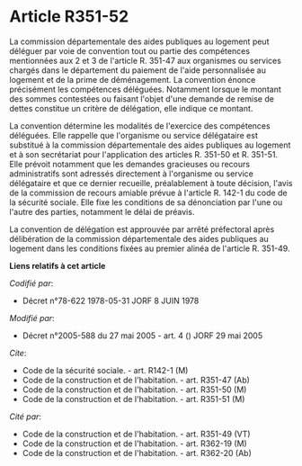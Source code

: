 # Article R351-52

La commission départementale des aides publiques au logement peut déléguer par voie de convention tout ou partie des
compétences mentionnées aux 2 et 3 de l'article R. 351-47 aux organismes ou services chargés dans le département du paiement
de l'aide personnalisée au logement et de la prime de déménagement. La convention énonce précisément les compétences
déléguées. Notamment lorsque le montant des sommes contestées ou faisant l'objet d'une demande de remise de dettes constitue
un critère de délégation, elle indique ce montant.

La convention détermine les modalités de l'exercice des compétences déléguées. Elle rappelle que l'organisme ou service
délégataire est substitué à la commission départementale des aides publiques au logement et à son secrétariat pour
l'application des articles R. 351-50 et R. 351-51. Elle prévoit notamment que les demandes gracieuses ou recours
administratifs sont adressés directement à l'organisme ou service délégataire et que ce dernier recueille, préalablement à
toute décision, l'avis de la commission de recours amiable prévue à l'article R. 142-1 du code de la sécurité sociale. Elle
fixe les conditions de sa dénonciation par l'une ou l'autre des parties, notamment le délai de préavis.

La convention de délégation est approuvée par arrêté préfectoral après délibération de la commission départementale des aides
publiques au logement dans les conditions fixées au premier alinéa de l'article R. 351-49.

**Liens relatifs à cet article**

_Codifié par_:

  - Décret n°78-622 1978-05-31 JORF 8 JUIN 1978

_Modifié par_:

  - Décret n°2005-588 du 27 mai 2005 - art. 4 () JORF 29 mai 2005

_Cite_:

  - Code de la sécurité sociale. - art. R142-1 (M)
  - Code de la construction et de l'habitation. - art. R351-47 (Ab)
  - Code de la construction et de l'habitation. - art. R351-50 (M)
  - Code de la construction et de l'habitation. - art. R351-51 (M)

_Cité par_:

  - Code de la construction et de l'habitation. - art. R351-49 (VT)
  - Code de la construction et de l'habitation. - art. R362-19 (M)
  - Code de la construction et de l'habitation. - art. R362-20 (Ab)
